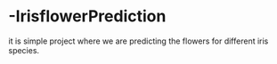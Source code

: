 # -IrisflowerPrediction
it is simple project where we are predicting the flowers for different iris species.

